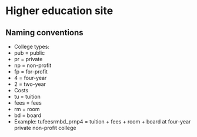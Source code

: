 # Higher education site

## Naming conventions
* College types:
 * pub = public
 * pr = private
 * np = non-profit
 * fp = for-profit
 * 4 = four-year
 * 2 = two-year
* Costs
 * tu = tuition
 * fees = fees
 * rm = room
 * bd = board
* Example: tufeesrmbd_prnp4 = tuition + fees + room + board at four-year private non-profit college
